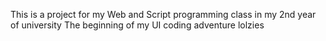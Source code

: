 This is a project for my Web and Script programming class in my 2nd year of university
The beginning of my UI coding adventure lolzies

